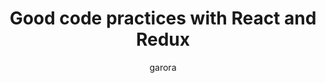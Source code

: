 ---
author: garora
title: "Good code practices with React and Redux"
categories:
  - Tech
layout: default_post
summary: React and Redux are 2 tools that together make it simpler to create functional UIs. However there are many potential pitfalls when it comes to using them. In this blog I will walk you through some practices to keep in mind as you write your own code.
external_url: https://blog.scottlogic.com/2018/08/28/Good-code-practices-with-React-and-Redux.html
external_site: SCOTT_LOGIC_BLOG
---